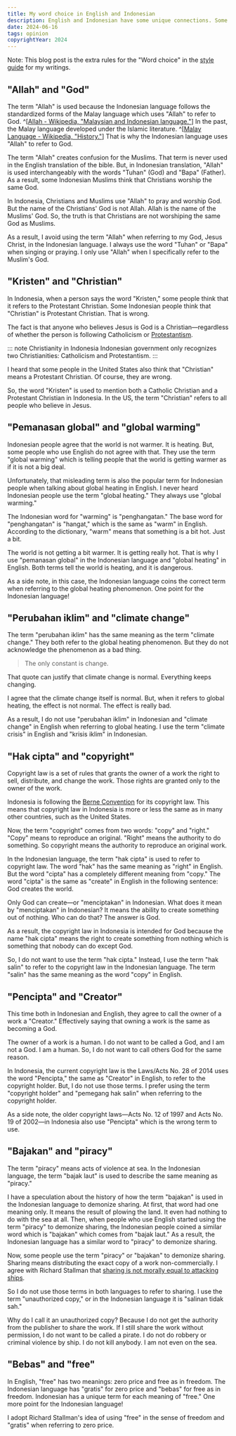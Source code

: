 ```yaml
---
title: My word choice in English and Indonesian
description: English and Indonesian have some unique connections. Some Indonesian terms are the correct terms to use in English. Some English terms are the correct terms to use in Indonesian. Sometimes both are wrong.
date: 2024-06-16
tags: opinion
copyrightYear: 2024
---
```


Note: This blog post is the extra rules for the "Word choice" in the [style guide](/style-guide/) for my writings.

## "Allah" and "God"

The term "Allah" is used because the Indonesian language follows the standardized forms of the Malay language which uses "Allah" to refer to God. ^[[Allah - Wikipedia, "Malaysian and Indonesian language."](https://en.wikipedia.org/wiki/Allah#Malaysian_and_Indonesian_language)] In the past, the Malay language developed under the Islamic literature. ^[[Malay Language - Wikipedia, "History."](https://en.wikipedia.org/wiki/Malay_language#History)] That is why the Indonesian language uses "Allah" to refer to God.

The term "Allah" creates confusion for the Muslims. That term is never used in the English translation of the bible. But, in Indonesian translation, "Allah" is used interchangeably with the words "Tuhan" (God) and "Bapa" (Father). As a result, some Indonesian Muslims think that Christians worship the same God.

In Indonesia, Christians and Muslims use "Allah" to pray and worship God. But the name of the Christians' God is not Allah. Allah is the name of the Muslims' God. So, the truth is that Christians are not worshiping the same God as Muslims.

As a result, I avoid using the term "Allah" when referring to my God, Jesus Christ, in the Indonesian language. I always use the word "Tuhan" or "Bapa" when singing or praying. I only use "Allah" when I specifically refer to the Muslim's God.

## "Kristen" and "Christian"

In Indonesia, when a person says the word "Kristen," some people think that it refers to the Protestant Christian. Some Indonesian people think that "Christian" is Protestant Christian. That is wrong.

The fact is that anyone who believes Jesus is God is a Christian—regardless of whether the person is following Catholicism or [Protestantism](https://en.wikipedia.org/wiki/Protestantism).

::: note Christianity in Indonesia
Indonesian government only recognizes two Christianities: Catholicism and Protestantism.
:::

I heard that some people in the United States also think that "Christian" means a Protestant Christian. Of course, they are wrong.

So, the word "Kristen" is used to mention both a Catholic Christian and a Protestant Christian in Indonesia. In the US, the term "Christian" refers to all people who believe in Jesus.

## "Pemanasan global" and "global warming"

Indonesian people agree that the world is not warmer. It is heating. But, some people who use English do not agree with that. They use the term "global warming" which is telling people that the world is getting warmer as if it is not a big deal.

Unfortunately, that misleading term is also the popular term for Indonesian people when talking about global heating in English. I never heard Indonesian people use the term "global heating." They always use "global warming."

The Indonesian word for "warming" is "penghangatan." The base word for "penghangatan" is "hangat," which is the same as "warm" in English. According to the dictionary, "warm" means that something is a bit hot. Just a bit.

The world is not getting a bit warmer. It is getting really hot. That is why I use "pemanasan global" in the Indonesian language and "global heating" in English. Both terms tell the world is heating, and it is dangerous.

As a side note, in this case, the Indonesian language coins the correct term when referring to the global heating phenomenon. One point for the Indonesian language!

## "Perubahan iklim" and "climate change"

The term "perubahan iklim" has the same meaning as the term "climate change." They both refer to the global heating phenomenon. But they do not acknowledge the phenomenon as a bad thing.

> The only constant is change.

That quote can justify that climate change is normal. Everything keeps changing.

I agree that the climate change itself is normal. But, when it refers to global heating, the effect is not normal. The effect is really bad.

As a result, I do not use "perubahan iklim" in Indonesian and "climate change" in English when referring to global heating. I use the term "climate crisis" in English and "krisis iklim" in Indonesian.

## "Hak cipta" and "copyright"

Copyright law is a set of rules that grants the owner of a work the right to sell, distribute, and change the work. Those rights are granted only to the owner of the work.

Indonesia is following the [Berne Convention](https://en.wikipedia.org/wiki/Berne_Convention) for its copyright law. This means that copyright law in Indonesia is more or less the same as in many other countries, such as the United States.

Now, the term "copyright" comes from two words: "copy" and "right." "Copy" means to reproduce an original. "Right" means the authority to do something. So copyright means the authority to reproduce an original work.

In the Indonesian language, the term "hak cipta" is used to refer to copyright law. The word "hak" has the same meaning as "right" in English. But the word "cipta" has a completely different meaning from "copy." The word "cipta" is the same as "create" in English in the following sentence: God creates the world.

Only God can create—or "menciptakan" in Indonesian. What does it mean by "menciptakan" in Indonesian? It means the ability to create something out of nothing. Who can do that? The answer is God.

As a result, the copyright law in Indonesia is intended for God because the name "hak cipta" means the right to create something from nothing which is something that nobody can do except God.

So, I do not want to use the term "hak cipta." Instead, I use the term "hak salin" to refer to the copyright law in the Indonesian language. The term "salin" has the same meaning as the word "copy" in English.

## "Pencipta" and "Creator"

This time both in Indonesian and English, they agree to call the owner of a work a "Creator." Effectively saying that owning a work is the same as becoming a God.

The owner of a work is a human. I do not want to be called a God, and I am not a God. I am a human. So, I do not want to call others God for the same reason.

In Indonesia, the current copyright law is the Laws/Acts No. 28 of 2014 uses the word "Pencipta," the same as "Creator" in English, to refer to the copyright holder. But, I do not use those terms. I prefer using the term "copyright holder" and "pemegang hak salin" when referring to the copyright holder.

As a side note, the older copyright laws—Acts No. 12 of 1997 and Acts No. 19 of 2002—in Indonesia also use "Pencipta" which is the wrong term to use.

## "Bajakan" and "piracy"

The term "piracy" means acts of violence at sea. In the Indonesian language, the term "bajak laut" is used to describe the same meaning as "piracy."

I have a speculation about the history of how the term "bajakan" is used in the Indonesian language to demonize sharing. At first, that word had one meaning only. It means the result of plowing the land. It even had nothing to do with the sea at all. Then, when people who use English started using the term "piracy" to demonize sharing, the Indonesian people coined a similar word which is "bajakan" which comes from "bajak laut." As a result, the Indonesian language has a similar word to "piracy" to demonize sharing.

Now, some people use the term "piracy" or "bajakan" to demonize sharing. Sharing means distributing the exact copy of a work non-commercially. I agree with Richard Stallman that [sharing is not morally equal to attacking ships](https://stallman.org/articles/end-war-on-sharing.html).

So I do not use those terms in both languages to refer to sharing. I use the term "unauthorized copy," or in the Indonesian language it is "salinan tidak sah."

Why do I call it an unauthorized copy? Because I do not get the authority from the publisher to share the work. If I still share the work without permission, I do not want to be called a pirate. I do not do robbery or criminal violence by ship. I do not kill anybody. I am not even on the sea.

## "Bebas" and "free"

In English, "free" has two meanings: zero price and free as in freedom. The Indonesian language has "gratis" for zero price and "bebas" for free as in freedom. Indonesian has a unique term for each meaning of "free." One more point for the Indonesian language!

I adopt Richard Stallman's idea of using "free" in the sense of freedom and "gratis" when referring to zero price.
